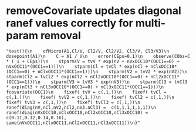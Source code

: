 # removeCovariate updates diagonal ranef values correctly for multi-param removal

    "test(){\n    cfMicro(A1,Cl/V, Cl2/V, Cl2/V2, Cl3/V, Cl3/V3)\n    dosepoint(A1)\n    C = A1 / V\n    error(CEps=0.1)\n    observe(CObs=C * ( 1 + CEps))\n    stparm(V = tvV * exp(nV + nVxOCC10*(OCC1==0) + nVxOCC11*(OCC1==1)))\n    stparm(Cl = tvCl * exp(nCl + nClxOCC10*(OCC1==0) + nClxOCC11*(OCC1==1)))\n    stparm(V2 = tvV2 * exp(nV2))\n    stparm(Cl2 = tvCl2 * exp(nCl2 + nCl2xOCC10*(OCC1==0) + nCl2xOCC11*(OCC1==1)))\n    stparm(V3 = tvV3 * exp(nV3))\n    stparm(Cl3 = tvCl3 * exp(nCl3 + nCl3xOCC10*(OCC1==0) + nCl3xOCC11*(OCC1==1)))\n    fcovariate(OCC1)\n    fixef( tvV = c(,1,))\n    fixef( tvCl = c(,1,))\n    fixef( tvV2 = c(,1,))\n    fixef( tvCl2 = c(,1,))\n    fixef( tvV3 = c(,1,))\n    fixef( tvCl3 = c(,1,))\n    ranef(diag(nV,nCl,nV2,nCl2,nV3,nCl3) =  c(1,1,1,1,1,1))\n    ranef(diag(nVxOCC10,nClxOCC10,nCl2xOCC10,nCl3xOCC10) = c(0.11,0.12,0.14,0.16), same(nVxOCC11,nClxOCC11,nCl2xOCC11,nCl3xOCC11))\n}"

